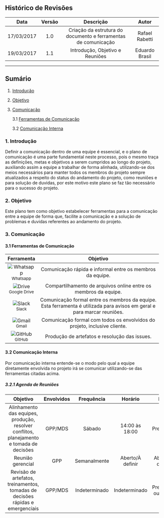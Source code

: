 ## Histórico de Revisões

| Data | Versão | Descrição | Autor |
|:----:|:------:|:---------:|:-----:|
|17/03/2017|1.0|Criação da estrutura do documento e ferramentas de comunicação|Rafael Rabetti|
|19/03/2017|1.1|Introdução, Objetivo e Reuniões|Eduardo Brasil|

***

## Sumário

1. [Introdução](#1-introdução)

2. [Objetivo](#2-objetivo)

3. [Comunicação](#3-comunicação)

     3.1 [Ferramentas de Comunicação](#31-ferramentas-de-comunicação)

     3.2 [Comunicação Interna](#32-comunicação-interna)


### 1. Introdução

Definir a comunicação dentro de uma equipe é essencial, e o plano de comunicação é uma parte fundamental neste processo, pois o mesmo traça as definições, metas e objetivos a serem cumpridos ao longo do projeto, auxiliando assim a equipe a trabalhar de forma alinhada, utilizando-se dos meios necessários para manter todos os membros do projeto sempre atualizados a respeito do status do andamento do projeto, como reuniões e para solução de duvidas, por este motivo este plano se faz tão necessário para o sucesso do projeto.

### 2. Objetivo

Este plano tem como objetivo estabelecer ferramentas para a comunicação entre a equipe de forma que, facilite a comunicação e a solução de problemas e duvidas referentes ao andamento do projeto. 

### 3. Comunicação

#### 3.1 Ferramentas de Comunicação

|**Ferramenta**|**Objetivo**|
|:------------:|:----------:|
|![Whatsapp](http://i.imgur.com/isKpHKx.png?1) <br /> <sub> Whatsapp </sub>| Comunicação rápida e informal entre os membros da equipe. |
|![Drive](http://i.imgur.com/TAgX4be.png?1) <br /> <sub> Google Drive </sub>| Compartilhamento de arquivos online entre os membros da equipe.|
|![Slack](http://i.imgur.com/bPufcvT.png?1) <br /> <sub> Slack </sub>| Comunicação formal entre os membros da equipe. Esta ferramenta é utilizada para avisos em geral e para marcar reuniões.|
|![Gmail](http://i.imgur.com/sNew5jX.png?2) <br /> <sub> Gmail </sub>| Comunicação formal com todos os envolvidos do projeto, inclusive cliente.|
|![GitHub](http://i.imgur.com/Zgu1pxJ.png?1) <br /> <sub> GitHub </sub>| Produção de artefatos e resolução das issues. |

#### 3.2 Comunicação Interna

Por comunicação interna entende-se o modo pelo qual a equipe diretamente envolvida no projeto irá se comunicar utilizando-se das ferramentas citadas acima. 

##### 3.2.1 Agenda de Reuniões

|Objetivo | Envolvidos | Frequência |Horário | Meio |
|:-------:|:---------:|:----------:|:-------:|:-----:|
| Alinhamento das equipes, produção, resolver conflitos, planejamento e tomada de decisões| GPP/MDS| Sábado | 14:00 às 18:00 | Presencial |
|Reunião gerencial|GPP|Semanalmente|Aberto/À definir|Aberto/À definir|Presencial ou virtual|
|Revisão de artefatos, treinamentos, tomadas de decisões rápidas e emergenciais|GPP/MDS|Indeterminado|Indeterminado|Presencial ou virtual|
